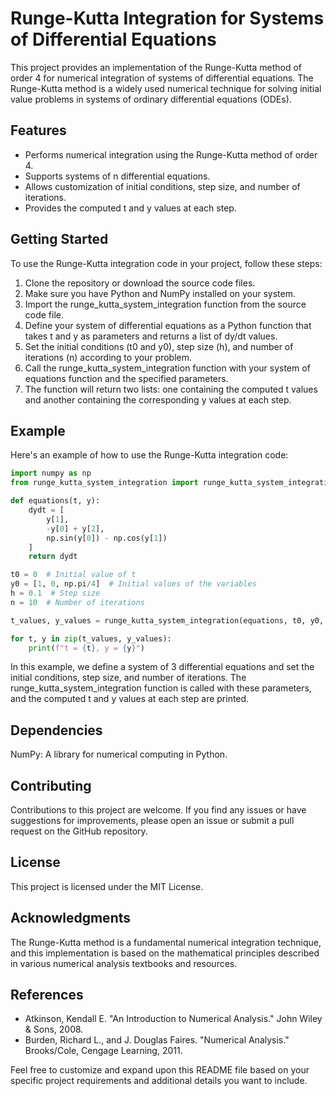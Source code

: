 # Runge-Kutta Integration for Systems of Differential Equations

This project provides an implementation of the Runge-Kutta method of order 4 for numerical integration of systems of differential equations. The Runge-Kutta method is a widely used numerical technique for solving initial value problems in systems of ordinary differential equations (ODEs).

## Features
- Performs numerical integration using the Runge-Kutta method of order 4.
- Supports systems of n differential equations.
- Allows customization of initial conditions, step size, and number of iterations.
- Provides the computed t and y values at each step.

## Getting Started
To use the Runge-Kutta integration code in your project, follow these steps:
1. Clone the repository or download the source code files.
2. Make sure you have Python and NumPy installed on your system.
3. Import the runge_kutta_system_integration function from the source code file.
4. Define your system of differential equations as a Python function that takes t and y as parameters and returns a list of dy/dt values.
5. Set the initial conditions (t0 and y0), step size (h), and number of iterations (n) according to your problem.
6. Call the runge_kutta_system_integration function with your system of equations function and the specified parameters.
7. The function will return two lists: one containing the computed t values and another containing the corresponding y values at each step.

## Example
Here's an example of how to use the Runge-Kutta integration code:

```python
import numpy as np
from runge_kutta_system_integration import runge_kutta_system_integration

def equations(t, y):
    dydt = [
        y[1],
        -y[0] + y[2],
        np.sin(y[0]) - np.cos(y[1])
    ]
    return dydt

t0 = 0  # Initial value of t
y0 = [1, 0, np.pi/4]  # Initial values of the variables
h = 0.1  # Step size
n = 10  # Number of iterations

t_values, y_values = runge_kutta_system_integration(equations, t0, y0, h, n)

for t, y in zip(t_values, y_values):
    print(f"t = {t}, y = {y}")

```
In this example, we define a system of 3 differential equations and set the initial conditions, step size, and number of iterations. The runge_kutta_system_integration function is called with these parameters, and the computed t and y values at each step are printed.

## Dependencies
NumPy: A library for numerical computing in Python.

## Contributing
Contributions to this project are welcome. If you find any issues or have suggestions for improvements, please open an issue or submit a pull request on the GitHub repository.

## License
This project is licensed under the MIT License.
## Acknowledgments
The Runge-Kutta method is a fundamental numerical integration technique, and this implementation is based on the mathematical principles described in various numerical analysis textbooks and resources.

## References
- Atkinson, Kendall E. "An Introduction to Numerical Analysis." John Wiley & Sons, 2008.
- Burden, Richard L., and J. Douglas Faires. "Numerical Analysis." Brooks/Cole, Cengage Learning, 2011.

Feel free to customize and expand upon this README file based on your specific project requirements and additional details you want to include.
